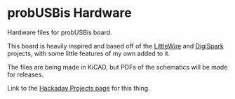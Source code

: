 probUSBis Hardware
==================

Hardware files for probUSBis board.

This board is heavily inspired and based off of the [LittleWire](http://littlewire.cc/) and 
[DigiSpark](http://digistump.com/products/1) projects, with some little features of my own added to it.

The files are being made in KiCAD, but PDFs of the schematics will be made for releases.

Link to the [Hackaday Projects page](http://hackaday.io/project/3035) for this thing.
